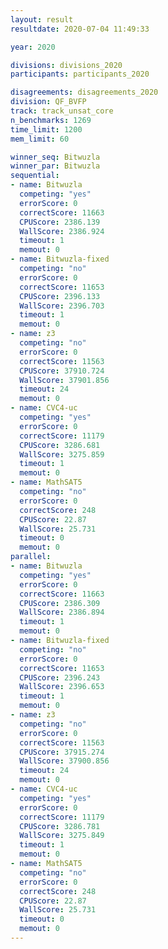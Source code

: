 ```yaml
---
layout: result
resultdate: 2020-07-04 11:49:33

year: 2020

divisions: divisions_2020
participants: participants_2020

disagreements: disagreements_2020
division: QF_BVFP
track: track_unsat_core
n_benchmarks: 1269
time_limit: 1200
mem_limit: 60

winner_seq: Bitwuzla
winner_par: Bitwuzla
sequential:
- name: Bitwuzla
  competing: "yes"
  errorScore: 0
  correctScore: 11663
  CPUScore: 2386.139
  WallScore: 2386.924
  timeout: 1
  memout: 0
- name: Bitwuzla-fixed
  competing: "no"
  errorScore: 0
  correctScore: 11653
  CPUScore: 2396.133
  WallScore: 2396.703
  timeout: 1
  memout: 0
- name: z3
  competing: "no"
  errorScore: 0
  correctScore: 11563
  CPUScore: 37910.724
  WallScore: 37901.856
  timeout: 24
  memout: 0
- name: CVC4-uc
  competing: "yes"
  errorScore: 0
  correctScore: 11179
  CPUScore: 3286.681
  WallScore: 3275.859
  timeout: 1
  memout: 0
- name: MathSAT5
  competing: "no"
  errorScore: 0
  correctScore: 248
  CPUScore: 22.87
  WallScore: 25.731
  timeout: 0
  memout: 0
parallel:
- name: Bitwuzla
  competing: "yes"
  errorScore: 0
  correctScore: 11663
  CPUScore: 2386.309
  WallScore: 2386.894
  timeout: 1
  memout: 0
- name: Bitwuzla-fixed
  competing: "no"
  errorScore: 0
  correctScore: 11653
  CPUScore: 2396.243
  WallScore: 2396.653
  timeout: 1
  memout: 0
- name: z3
  competing: "no"
  errorScore: 0
  correctScore: 11563
  CPUScore: 37915.274
  WallScore: 37900.856
  timeout: 24
  memout: 0
- name: CVC4-uc
  competing: "yes"
  errorScore: 0
  correctScore: 11179
  CPUScore: 3286.781
  WallScore: 3275.849
  timeout: 1
  memout: 0
- name: MathSAT5
  competing: "no"
  errorScore: 0
  correctScore: 248
  CPUScore: 22.87
  WallScore: 25.731
  timeout: 0
  memout: 0
---
```

